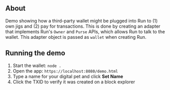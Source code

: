 ## About

Demo showing how a third-party wallet might be plugged into Run to (1) own jigs and (2) pay for transactions. This is done by creating an adapter that implements Run's `Owner` and `Purse` APIs, which allows Run to talk to the wallet. This adapter object is passed as `wallet` when creating Run.

## Running the demo

1. Start the wallet: `node .`
2. Open the app: `https://localhost:8080/demo.html`
3. Type a name for your digital pet and click **Set Name**
4. Click the TXID to verify it was created on a block explorer